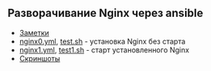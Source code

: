 ## Разворачивание Nginx через ansible

- [Заметки](notes.txt)
- [nginx0.yml](nginx0.yml), [test.sh](test.sh)   - установка Nginx без старта
- [nginx1.yml](nginx1.yml), [test1.sh](test1.sh) - старт установленного Nginx
- [Скриншоты](screenshots.docx)
